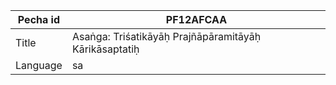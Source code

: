 |Pecha id | PF12AFCAA
| --- | --- 
|Title | Asaṅga: Triśatikāyāḥ Prajñāpāramitāyāḥ Kārikāsaptatiḥ
|Language | sa